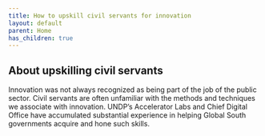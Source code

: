 ```yaml
---
title: How to upskill civil servants for innovation
layout: default
parent: Home
has_children: true
---
```


## About upskilling civil servants

Innovation was not always recognized as being part of the job of the public sector. Civil servants are often unfamiliar with the methods and techniques we associate with innovation. UNDP’s Accelerator Labs and Chief Digital Office have accumulated substantial experience in helping Global South governments acquire and hone such skills.   
